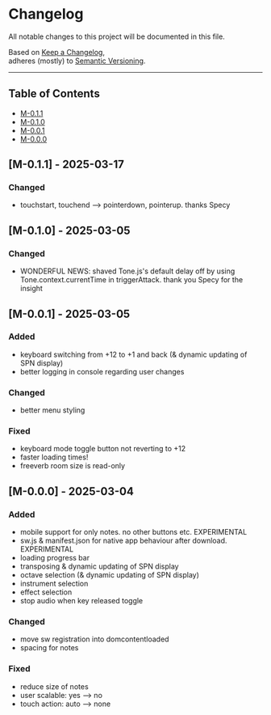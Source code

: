 # Changelog

All notable changes to this project will be documented in this file.

Based on [Keep a Changelog](https://keepachangelog.com/en/1.0.0/),  
adheres (mostly) to [Semantic Versioning](https://semver.org/spec/v2.0.0.html).

---

## Table of Contents

<!-- - [Unreleased](#unreleased) -->
- [M-0.1.1](#m-011---2025-03-17)
- [M-0.1.0](#m-010---2025-03-05)
- [M-0.0.1](#m-001---2025-03-05)
- [M-0.0.0](#m-000---2025-03-04)


<!-- 
## [X.X.X] - 2025-MM-DD
### Added
- 

### Changed
- 

### Fixed
- 
 -->

<!-- 

FUTURE PLANS

 -->

## [M-0.1.1] - 2025-03-17
### Changed
- touchstart, touchend --> pointerdown, pointerup. thanks Specy

## [M-0.1.0] - 2025-03-05
### Changed
- WONDERFUL NEWS: shaved Tone.js's default delay off by using Tone.context.currentTime in triggerAttack. thank you Specy for the insight


## [M-0.0.1] - 2025-03-05
### Added
- keyboard switching from +12 to +1 and back (& dynamic updating of SPN display)
- better logging in console regarding user changes

### Changed
- better menu styling

### Fixed
- keyboard mode toggle button not reverting to +12
- faster loading times!
- freeverb room size is read-only


## [M-0.0.0] - 2025-03-04
### Added
- mobile support for only notes. no other buttons etc. EXPERIMENTAL
- sw.js & manifest.json for native app behaviour after download. EXPERIMENTAL
- loading progress bar
- transposing & dynamic updating of SPN display
- octave selection (& dynamic updating of SPN display)
- instrument selection
- effect selection
- stop audio when key released toggle

### Changed
- move sw registration into domcontentloaded
- spacing for notes

### Fixed
- reduce size of notes
- user scalable: yes --> no
- touch action: auto --> none